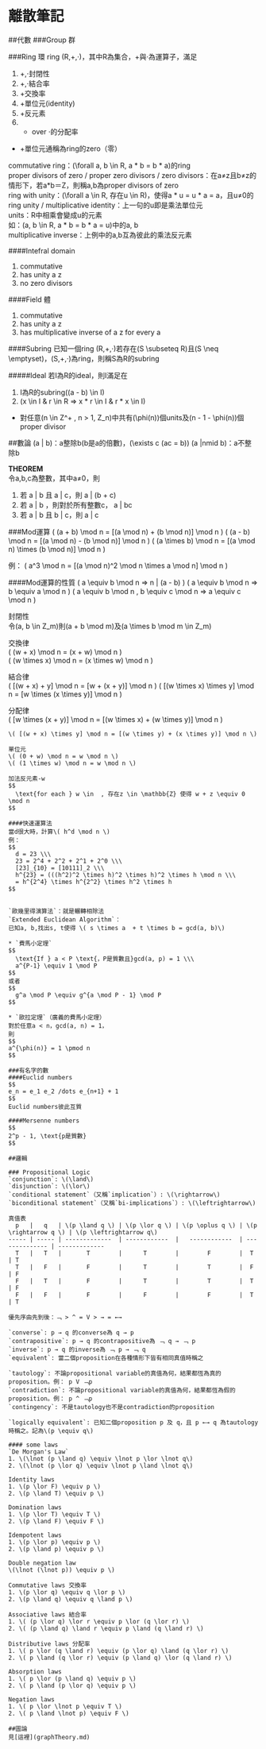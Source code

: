 # 離散筆記

##代數
###Group 群

###Ring 環
ring (R,+,‧)，其中R為集合，+與‧為運算子，滿足
1. +,‧封閉性
2. +,‧結合率
3. +交換率
4. +單位元(identity)
5. +反元素
6. + over ‧的分配率  

* +單位元通稱為ring的zero（零）

commutative ring：\(\forall a, b \in R, a * b = b * a\)的ring  
proper divisors of zero / proper zero divisors / zero divisors：在a≠z且b≠z的情形下，若a*b＝Z，則稱a,b為proper divisors of zero  
ring with unity：\(\forall a \in R, 存在u \in R\)，使得a * u = u * a = a，且u≠0的ring
unity / multiplicative identity：上一句的u即是乘法單位元  
units：R中相乘會變成u的元素  
如：\(a, b \in R, a * b = b * a = u\)中的a, b  
multiplicative inverse：上例中的a,b互為彼此的乘法反元素

####Intefral domain
1. commutative
2. has unity a z
3. no zero divisors

####Field 體
1. commutative
2. has unity a z
3. has multiplicative inverse of a z for every a   
  

####Subring
已知一個ring (R,+,‧)若存在\(S \subseteq R\)且\(S \neq \emptyset\)，(S,+,‧)為ring，則稱S為R的subring

#####Ideal
若I為R的ideal，則I滿足在
1. I為R的subring\((a - b) \in I\)
2. \(x \in I & r \in R => x * r \in I & r * x \in I\)

* 對任意\(n \in Z^+ , n > 1, Z_n\)中共有\(\phi(n)\)個units及\(n - 1 - \phi(n)\)個proper divisor

##數論
\(a | b\)：a整除b(b是a的倍數)，\(\exists c (ac = b)\)
\(a |nmid b\)：a不整除b

**THEOREM**  
令a,b,c為整數，其中a≠0，則  
1. 若 a | b 且 a | c，則 a | (b + c)
2. 若 a | b ，則對於所有整數c， a | bc
3. 若 a | b 且 b | c，則 a | c

###Mod運算
\( (a + b) \mod n = [(a \mod n) + (b \mod n)] \mod n \)
\( (a - b) \mod n = [(a \mod n) - (b \mod n)] \mod n \)
\( (a \times b) \mod n = [(a \mod n) \times (b \mod n)] \mod n \)

例：
\( a^3 \mod n = [(a \mod n)^2 \mod n \times a \mod n] \mod n \)

####Mod運算的性質
\( a \equiv b \mod n => n | (a - b) \)
\( a \equiv b \mod n => b \equiv a \mod n \)
\( a \equiv b \mod n , b \equiv c \mod n => a \equiv c \mod n \)

封閉性  
令\(a, b \in Z_m\)則\(a + b \mod m\)及\(a \times b \mod m \in Z_m\)

交換律  
\( (w + x) \mod n = (x + w) \mod n \)  
\( (w \times x) \mod n = (x \times w) \mod n \)

結合律  
\( [(w + x) + y] \mod n = [w + (x + y)] \mod n \)
\( [(w \times x) \times y] \mod n = [w \times (x \times y)] \mod n \)

分配律  
\( [w \times (x + y)] \mod n = [(w \times x) + (w \times y)] \mod n \)  
~~~ \( [w + (x \times y)] \mod n = [(w + x) \times (w + y)] \mod n \) ~~~ 筆記有誤 
\( [(w + x) \times y] \mod n = [(w \times y) + (x \times y)] \mod n \)

單位元  
\( (0 + w) \mod n = w \mod n \)
\( (1 \times w) \mod n = w \mod n \)

加法反元素-w  
$$
  \text{for each } w \in  , 存在z \in \mathbb{Z} 使得 w + z \equiv 0 \mod n
$$

####快速運算法
當d很大時，計算\( h^d \mod n \)
例：
$$
  d = 23 \\\
  23 = 2^4 + 2^2 + 2^1 + 2^0 \\\
  [23]_{10} = [10111]_2 \\\
  h^{23} = (((h^2)^2 \times h)^2 \times h)^2 \times h \mod n \\\
  = h^{2^4} \times h^{2^2} \times h^2 \times h
$$


`歐幾里得演算法`：就是輾轉相除法  
`Extended Euclidean Algorithm`：
已知a, b,找出s, t使得 \( s \times a  + t \times b = gcd(a, b)\)

* `費馬小定理`
$$
  \text{If } a < P \text{，P是質數且}gcd(a, p) = 1 \\\
  a^{P-1} \equiv 1 \mod P 
$$
或者
$$
  g^a \mod P \equiv g^{a \mod P - 1} \mod P
$$

* `歐拉定理`（廣義的費馬小定理）
對於任意a < n，gcd(a, n) = 1，
則
$$
a^{\phi(n)} = 1 \pmod n
$$

###有名字的數
####Euclid numbers
$$
e_n = e_1 e_2 /dots e_{n+1} + 1
$$
Euclid numbers彼此互質

####Mersenne numbers
$$
2^p - 1, \text{p是質數}
$$

##邏輯

### Propositional Logic
`conjunction`: \(\land\)  
`disjunction`: \(\lor\)  
`conditional statement`（又稱`implication`）: \(\rightarrow\)  
`biconditional statement`（又稱`bi-implications`）: \(\leftrightarrow\)

真值表  
  p   |   q   | \(p \land q \) | \(p \lor q \) | \(p \oplus q \) | \(p \rightarrow q \) | \(p \leftrightarrow q\)
----- | ----- | -------------  | ------------  |   ------------  | -------------- | ------------- 
  T   |   T   |       T        |      T        |        F        |  T | T
  T   |   F   |       F        |      T        |        T        |  F | F
  F   |   T   |       F        |      T        |        T        |  T | F
  F   |   F   |       F        |      F        |        F        |  T | T
  
優先序由先到後：﹁ > ^ = V > → = ←→

`converse`: p → q 的converse為 q → p  
`contrapositive`: p → q 的contrapositive為 ﹁ q → ﹁ p  
`inverse`: p → q 的inverse為 ﹁ p → ﹁ q  
`equivalent`: 當二個proposition在各種情形下皆有相同真值時稱之  

`tautology`: 不論propositional variable的真值為何，結果都恆為真的proposition。例： p V ﹁p  
`contradiction`: 不論propositional variable的真值為何，結果都恆為假的proposition。例： p ^ ﹁p  
`contingency`: 不是tautology也不是contradiction的proposition  

`logically equivalent`: 已知二個proposition p 及 q，且 p ←→ q 為tautology時稱之。記為\(p \equiv q\)  

#### some laws
`De Morgan's Law`  
1. \(\lnot (p \land q) \equiv \lnot p \lor \lnot q\)
2. \(\lnot (p \lor q) \equiv \lnot p \land \lnot q\)

Identity laws  
1. \(p \lor F) \equiv p \) 
2. \(p \land T) \equiv p \)

Domination laws  
1. \(p \lor T) \equiv T \)
2. \(p \land F) \equiv F \)

Idempotent laws  
1. \(p \lor p) \equiv p \)
2. \(p \land p) \equiv p \)

Double negation law
\(\lnot (\lnot p)) \equiv p \)

Commutative laws 交換率
1. \(p \lor q) \equiv q \lor p \)
2. \(p \land q) \equiv q \land p \)

Associative laws 結合率
1. \( (p \lor q) \lor r \equiv p \lor (q \lor r) \)
2. \( (p \land q) \land r \equiv p \land (q \land r) \)

Distributive laws 分配率
1. \( p \lor (q \land r) \equiv (p \lor q) \land (q \lor r) \)
2. \( p \land (q \lor r) \equiv (p \land q) \lor (q \land r) \)

Absorption laws
1. \( p \lor (p \land q) \equiv p \)
2. \( p \land (p \lor q) \equiv p \)

Negation laws
1. \( p \lor \lnot p \equiv T \)
2. \( p \land \lnot p) \equiv F \)
  
##圖論
見[這裡](graphTheory.md)